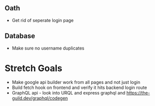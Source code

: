 ## Oath
* Get rid of seperate login page

## Database
* Make sure no username duplicates

# Stretch Goals
* Make google api builder work from all pages and not just login
* Build fetch hook on frontend and verify it hits backend login route
* GraphQL api - look into URQL and express graphql and https://the-guild.dev/graphql/codegen 